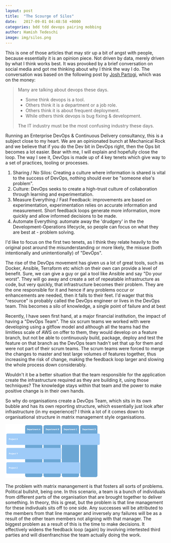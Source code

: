 ```yaml
---
layout: post
title:  "The Scourge of Silos"
date:   2017-09-01 04:48:58 +0000
categories: bdd tdd devops pairing mobbing
author: Hamish Tedeschi
image: img/silos.png
---
```

This is one of those articles that may stir up a bit of angst with people, because essentially it is an opinion piece. Not driven by data, merely driven by what I think works best. It was provoked by a brief conversation on social media and got me thinking about why I think the way I do. The conversation was based on the following post by [Josh Partogi](https://www.linkedin.com/in/jpartogi/), which was on the money:

> Many are talking about devops these days.
> 
> * Some think devops is a tool.
> * Others think it is a department or a job role.
> * Others think it is about frequent deployment.
> * While others think devops is bug fixing & development.
> 
> The IT industry must be the most confusing industry these days.


Running an Enterprise DevOps & Continuous Delivery consultancy, this is a subject close to my heart. We are an opinionated bunch at Mechanical Rock and we believe that if you do the Dev bit in DevOps right, then the Ops bit becomes a lot easier. Bear with me, I will explain and hopefully close the loop. The way I see it, DevOps is made up of 4 key tenets which give way to a set of practices, tooling or processes. 

1. Sharing / No Silos: Creating a culture where information is shared is vital to the success of DevOps, nothing should ever be "someone else's problem".
2. Culture: DevOps seeks to create a high-trust culture of collaboration through learning and experimentation. 
3. Measure Everything / Fast Feedback: improvements are based on experimentation, experimentation relies on accurate information and measurement. Short feedback loops generate more information, more quickly and allow informed decisions to be made.
4. Automate Everything: automate away the 'drudgery' in the the Development-Operations lifecycle, so people can focus on what they are best at - problem solving.

I'd like to focus on the first two tenets, as I think they relate heavily to the original post around the misunderstanding or more likely, the misuse (both intentionally and unintentionally) of "DevOps".

The rise of the DevOps movement has given us a lot of great tools, such as Docker, Ansible, Terraform etc which on their own can provide a level of benefit. Sure, we can give a guy or gal a tool like Ansible and say "Do your worst". They will go away and create a set of repeatable infrastructure as code, but very quickly, that infrastructure becomes their problem. They are the one responsible for it and hence if any problems occur or enhancements are needed, then it falls to their feet. I'd wager that this "resource" is probably called the DevOps engineer or lives in the DevOps team. This becomes a silo of knowledge, a single point of failure and at best 

Recently, I have seen first hand, at a major financial institution, the impact of having a "DevOps Team". The six scrum teams we worked with were developing using a gitflow model and although all the teams had the limitless scale of AWS on offer to them, they would develop on a feature branch, but not be able to continuously build, package, deploy and test the feature on that branch as the DevOps team hadn't set that up for them and were not part of their scrum teams. The scrum teams were forced to merge the changes to master and test large volumes of features together, thus increasing the risk of change, making the feedback loop larger and slowing the whole process down considerably.

Wouldn't it be a better situation that the team responsible for the application create the infrastructure required as they are building it, using those techniques? The knowledge stays within that team and the power to make positive change is in their own hands. 

So why do organisations create a DevOps Team, which sits in its own bubble and has its own reporting structure, which essentially just look after infrastructure (in my experience)? I think a lot of it comes down to organisational structure in matrix management style organisations. 

![Matrix Management Picture](/img/matrix.png)

The problem with matrix manangement is that fosters all sorts of problems. Political bullshit, being one. In this scenario, a team is a bunch of individuals from different parts of the organisation that are brought together to deliver something. In theory, this is great, but the problem is that line management for these indivduals sits off to one side. Any successes will be attributed to the members from that line manager and inversely any failures will be as a result of the other team members not aligning with that manager. The biggest problem as a result of this is the time to make decisions. It effectively widens the feedback loop (again) by involving intertested third parties and will disenfranchise the team actually doing the work.



